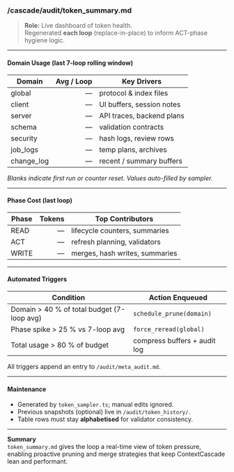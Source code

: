 <!-- @meta {
  "fileType": "evictable",
  "subtype": "tokenLedger",
  "purpose": "Single-loop snapshot of token usage by domain and phase; drives pruning, merge, and load-plan optimisation.",
  "editPolicy": "appendOrReplace",
  "routeScope": "global",
  "generatedBy": "ACT-phase token_sampler.ts"
} -->

### /cascade/audit/token_summary.md

> **Role:** Live dashboard of token health.  
> Regenerated **each loop** (replace-in-place) to inform ACT-phase hygiene logic.

---

#### Domain Usage (last 7-loop rolling window)

| Domain     | Avg / Loop | Key Drivers                           |
|------------|-----------:|---------------------------------------|
| global     |  —         | protocol & index files                |
| client     |  —         | UI buffers, session notes             |
| server     |  —         | API traces, backend plans             |
| schema     |  —         | validation contracts                  |
| security   |  —         | hash logs, review rows                |
| job_logs   |  —         | temp plans, archives                  |
| change_log |  —         | recent / summary buffers              |

_Blanks indicate first run or counter reset. Values auto-filled by sampler._

---

#### Phase Cost (last loop)

| Phase | Tokens | Top Contributors                    |
|-------|-------:|-------------------------------------|
| READ  |   —    | lifecycle counters, summaries       |
| ACT   |   —    | refresh planning, validators        |
| WRITE |   —    | merges, hash writes, summaries      |

---

#### Automated Triggers

| Condition                                   | Action Enqueued              |
|---------------------------------------------|------------------------------|
| Domain > 40 % of total budget (7-loop avg)  | `schedule_prune(domain)`     |
| Phase spike > 25 % vs 7-loop avg            | `force_reread(global)`       |
| Total usage > 80 % of budget                | compress buffers + audit log |

All triggers append an entry to `/audit/meta_audit.md`.

---

#### Maintenance

* Generated by `token_sampler.ts`; manual edits ignored.  
* Previous snapshots (optional) live in `/audit/token_history/`.  
* Table rows must stay **alphabetised** for validator consistency.

---

**Summary**  
`token_summary.md` gives the loop a real-time view of token pressure, enabling proactive pruning and merge strategies that keep ContextCascade lean and performant.
